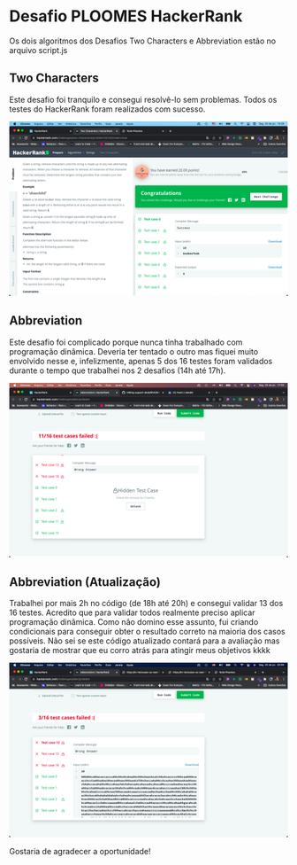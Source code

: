 # Desafio PLOOMES HackerRank

Os dois algoritmos dos Desafios Two Characters e Abbreviation estão no arquivo script.js

## Two Characters

Este desafio foi tranquilo e consegui resolvê-lo sem problemas. Todos os testes do HackerRank foram realizados com sucesso.

![Two Characters](./TwoCharacters.png)

## Abbreviation

Este desafio foi complicado porque nunca tinha trabalhado com programação dinâmica. Deveria ter tentado o outro mas fiquei muito envolvido nesse e, infelizmente, apenas 5 dos 16 testes foram validados durante o tempo que trabalhei nos 2 desafios (14h até 17h).

![Abbreviation](./Abbreviation.png)

## Abbreviation (Atualização)

Trabalhei por mais 2h no código (de 18h até 20h) e consegui validar 13 dos 16 testes. Acredito que para validar todos realmente preciso aplicar programação dinâmica. Como não domino esse assunto, fui criando condicionais para conseguir obter o resultado correto na maioria dos casos possíveis. Não sei se este código atualizado contará para a avaliação mas gostaria de mostrar que eu corro atrás para atingir meus objetivos kkkk

![Abbreviation Atualizado](./TestesAtualizados.png)

Gostaria de agradecer a oportunidade!
